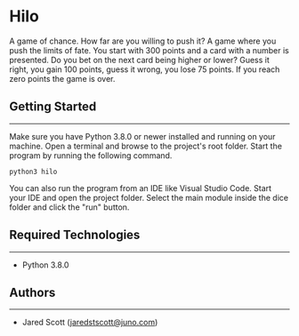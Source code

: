 # Hilo 
A game of chance. How far are you willing to push it? A game where you push the limits of fate. 
You start with 300 points and a card with a number is presented. Do you bet on the next card being higher or lower? Guess it right, you gain 100 points, guess it wrong, you lose 75 points.
If you reach zero points the game is over.

## Getting Started
---
Make sure you have Python 3.8.0 or newer installed and running on your machine. Open a terminal and 
browse to the project's root folder. Start the program by running the following command.
```
python3 hilo 
```
You can also run the program from an IDE like Visual Studio Code. Start your IDE and open the 
project folder. Select the main module inside the dice folder and click the "run" button.


## Required Technologies
---
* Python 3.8.0

## Authors
---
* Jared Scott (jaredstscott@juno.com)




